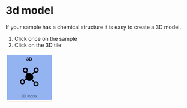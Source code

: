 # 3d model

If your sample has a chemical structure it is easy to create a 3D model.

1. Click once on the sample
2. Click on the 3D tile:

![](3d.png)
